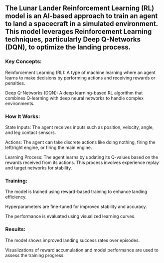 ## The Lunar Lander Reinforcement Learning (RL) model is an AI-based approach to train an agent to land a spacecraft in a simulated environment. This model leverages Reinforcement Learning techniques, particularly Deep Q-Networks (DQN), to optimize the landing process.

### Key Concepts:
Reinforcement Learning (RL): A type of machine learning where an agent learns to make decisions by performing actions and receiving rewards or penalties.

Deep Q-Networks (DQN): A deep learning-based RL algorithm that combines Q-learning with deep neural networks to handle complex environments.

### How It Works:
State Inputs: The agent receives inputs such as position, velocity, angle, and leg contact sensors.

Actions: The agent can take discrete actions like doing nothing, firing the left/right engine, or firing the main engine.

Learning Process: The agent learns by updating its Q-values based on the rewards received from its actions. This process involves experience replay and target networks for stability.

### Training:
The model is trained using reward-based training to enhance landing efficiency.

Hyperparameters are fine-tuned for improved stability and accuracy.

The performance is evaluated using visualized learning curves.

### Results:
The model shows improved landing success rates over episodes.

Visualizations of reward accumulation and model performance are used to assess the training progress.
